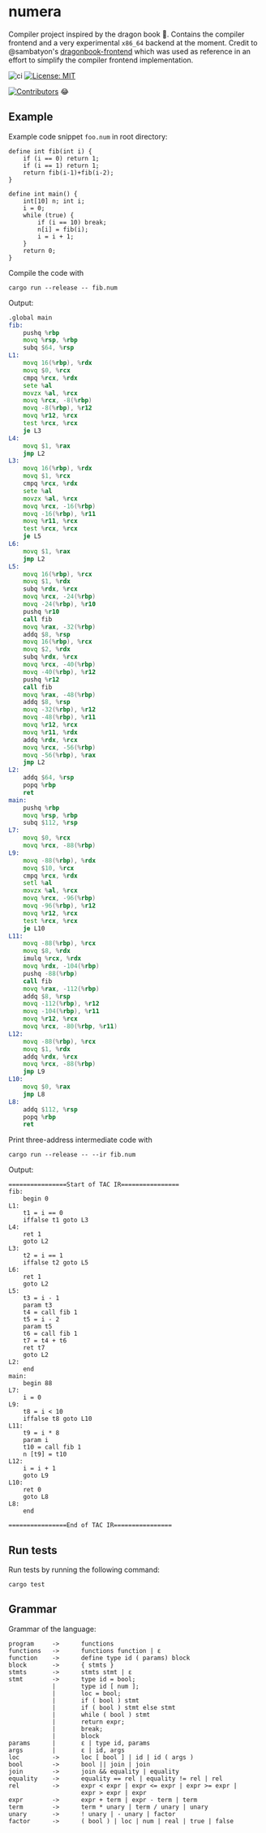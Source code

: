 # numera
Compiler project inspired by the dragon book :dragon:. Contains the compiler frontend and a very experimental `x86_64` backend at the moment. Credit to @sambatyon's [dragonbook-frontend](https://github.com/sambatyon/dragonbook-frontend) which was used as reference in an effort to simplify the compiler frontend implementation.

![ci](https://github.com/dannasman/numera/actions/workflows/rust.yml/badge.svg)
[![License: MIT](https://img.shields.io/badge/License-MIT-green.svg)](https://opensource.org/licenses/MIT)

[![Contributors](https://img.shields.io/github/contributors/dannasman/numera)](https://github.com/dannasman/numera/graphs/contributors) :joy:
## Example
Example code snippet `foo.num` in root directory:
```
define int fib(int i) {
    if (i == 0) return 1;
    if (i == 1) return 1;
    return fib(i-1)+fib(i-2);
}

define int main() {
    int[10] n; int i;
    i = 0;
    while (true) {
        if (i == 10) break;
        n[i] = fib(i);
        i = i + 1;
    }
    return 0;
}
```
Compile the code with
```
cargo run --release -- fib.num
```
Output:
```asm
.global main
fib:
	pushq %rbp
	movq %rsp, %rbp
	subq $64, %rsp
L1:
	movq 16(%rbp), %rdx
	movq $0, %rcx
	cmpq %rcx, %rdx
	sete %al
	movzx %al, %rcx
	movq %rcx, -8(%rbp)
	movq -8(%rbp), %r12
	movq %r12, %rcx
	test %rcx, %rcx
	je L3
L4:
	movq $1, %rax
	jmp L2
L3:
	movq 16(%rbp), %rdx
	movq $1, %rcx
	cmpq %rcx, %rdx
	sete %al
	movzx %al, %rcx
	movq %rcx, -16(%rbp)
	movq -16(%rbp), %r11
	movq %r11, %rcx
	test %rcx, %rcx
	je L5
L6:
	movq $1, %rax
	jmp L2
L5:
	movq 16(%rbp), %rcx
	movq $1, %rdx
	subq %rdx, %rcx
	movq %rcx, -24(%rbp)
	movq -24(%rbp), %r10
	pushq %r10
	call fib
	movq %rax, -32(%rbp)
	addq $8, %rsp
	movq 16(%rbp), %rcx
	movq $2, %rdx
	subq %rdx, %rcx
	movq %rcx, -40(%rbp)
	movq -40(%rbp), %r12
	pushq %r12
	call fib
	movq %rax, -48(%rbp)
	addq $8, %rsp
	movq -32(%rbp), %r12
	movq -48(%rbp), %r11
	movq %r12, %rcx
	movq %r11, %rdx
	addq %rdx, %rcx
	movq %rcx, -56(%rbp)
	movq -56(%rbp), %rax
	jmp L2
L2:
	addq $64, %rsp
	popq %rbp
	ret
main:
	pushq %rbp
	movq %rsp, %rbp
	subq $112, %rsp
L7:
	movq $0, %rcx
	movq %rcx, -88(%rbp)
L9:
	movq -88(%rbp), %rdx
	movq $10, %rcx
	cmpq %rcx, %rdx
	setl %al
	movzx %al, %rcx
	movq %rcx, -96(%rbp)
	movq -96(%rbp), %r12
	movq %r12, %rcx
	test %rcx, %rcx
	je L10
L11:
	movq -88(%rbp), %rcx
	movq $8, %rdx
	imulq %rcx, %rdx
	movq %rdx, -104(%rbp)
	pushq -88(%rbp)
	call fib
	movq %rax, -112(%rbp)
	addq $8, %rsp
	movq -112(%rbp), %r12
	movq -104(%rbp), %r11
	movq %r12, %rcx
	movq %rcx, -80(%rbp, %r11)
L12:
	movq -88(%rbp), %rcx
	movq $1, %rdx
	addq %rdx, %rcx
	movq %rcx, -88(%rbp)
	jmp L9
L10:
	movq $0, %rax
	jmp L8
L8:
	addq $112, %rsp
	popq %rbp
	ret
```
Print three-address intermediate code with
```
cargo run --release -- --ir fib.num
```
Output:
```
================Start of TAC IR================
fib:
	begin 0
L1:
	t1 = i == 0
	iffalse t1 goto L3
L4:
	ret 1
	goto L2
L3:
	t2 = i == 1
	iffalse t2 goto L5
L6:
	ret 1
	goto L2
L5:
	t3 = i - 1
	param t3
	t4 = call fib 1
	t5 = i - 2
	param t5
	t6 = call fib 1
	t7 = t4 + t6
	ret t7
	goto L2
L2:
	end
main:
	begin 88
L7:
	i = 0
L9:
	t8 = i < 10
	iffalse t8 goto L10
L11:
	t9 = i * 8
	param i
	t10 = call fib 1
	n [t9] = t10
L12:
	i = i + 1
	goto L9
L10:
	ret 0
	goto L8
L8:
	end

================End of TAC IR================
```
## Run tests
Run tests by running the following command:
```
cargo test
```
## Grammar
Grammar of the language:
```
program     ->      functions
functions   ->      functions function | ε
function    ->      define type id ( params) block
block       ->      { stmts }
stmts       ->      stmts stmt | ε
stmt        ->      type id = bool;
            |       type id [ num ];
            |       loc = bool;
            |       if ( bool ) stmt
            |       if ( bool ) stmt else stmt
            |       while ( bool ) stmt
            |       return expr;
            |       break;
            |       block
params      |       ε | type id, params
args        |       ε | id, args
loc         ->      loc [ bool ] | id | id ( args )
bool        ->      bool || join | join
join        ->      join && equality | equality
equality    ->      equality == rel | equality != rel | rel
rel         ->      expr < expr | expr <= expr | expr >= expr |
                    expr > expr | expr
expr        ->      expr + term | expr - term | term
term        ->      term * unary | term / unary | unary
unary       ->      ! unary | - unary | factor
factor      ->      ( bool ) | loc | num | real | true | false
```
